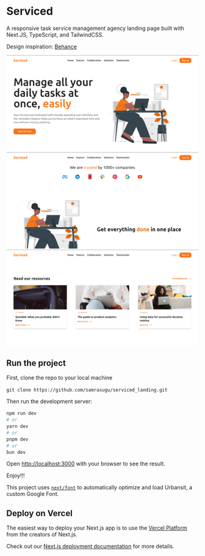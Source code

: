 # Serviced

A responsive task service management agency landing page built with Next.JS, TypeScript, and TailwindCSS.

Design inspiration: [Behance](https://www.behance.net/gallery/182609597/Task-Manager-Landing-Page)

<img src="/public/assets/Screenshot from 2023-10-24 15-42-36.png" alt="Serviced" >
<img src="/public/assets/Screenshot from 2023-10-24 15-42-45.png" alt="Serviced" >
<img src="/public/assets/Screenshot from 2023-10-24 15-48-33.png" alt="Serviced" >

## Run the project

First, clone the repo to your local machine

`git clone https://github.com/samrasugu/serviced_landing.git`

Then run the development server:

```bash
npm run dev
# or
yarn dev
# or
pnpm dev
# or
bun dev
```

Open [http://localhost:3000](http://localhost:3000) with your browser to see the result.

Enjoy!!!

This project uses [`next/font`](https://nextjs.org/docs/basic-features/font-optimization) to automatically optimize and load Urbansit, a custom Google Font.

## Deploy on Vercel

The easiest way to deploy your Next.js app is to use the [Vercel Platform](https://vercel.com/new?utm_medium=default-template&filter=next.js&utm_source=create-next-app&utm_campaign=create-next-app-readme) from the creators of Next.js.

Check out our [Next.js deployment documentation](https://nextjs.org/docs/deployment) for more details.
